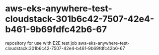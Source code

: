 # aws-eks-anywhere-test-cloudstack-301b6c42-7507-42e4-b461-9b69fdfc42b6-67
repository for use with E2E test job aws-eks-anywhere-test-cloudstack:301b6c42-7507-42e4-b461-9b69fdfc42b6-67
